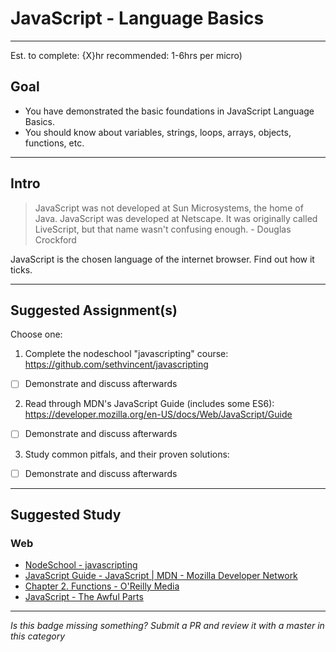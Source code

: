 # JavaScript - Language Basics

-----

Est. to complete: {X}hr recommended: 1-6hrs per micro)

## Goal
- You have demonstrated the basic foundations in JavaScript Language Basics.
- You should know about variables, strings, loops, arrays, objects, functions, etc.


-----

## Intro

>JavaScript was not developed at Sun Microsystems, the home of Java. JavaScript was developed at Netscape. It was originally called LiveScript, but that name wasn't confusing enough. - Douglas Crockford

JavaScript is the chosen language of the internet browser. Find out how it ticks.

-----


## Suggested Assignment(s)
Choose one:

1) Complete the nodeschool "javascripting" course: https://github.com/sethvincent/javascripting
  - [ ] Demonstrate and discuss afterwards

2) Read through MDN's JavaScript Guide (includes some ES6): https://developer.mozilla.org/en-US/docs/Web/JavaScript/Guide
  - [ ] Demonstrate and discuss afterwards
  
3) Study common pitfals, and their proven solutions:
  - [ ] Demonstrate and discuss afterwards


-----


## Suggested Study

### Web
- [NodeSchool - javascripting](https://github.com/sethvincent/javascripting)
- [JavaScript Guide - JavaScript | MDN - Mozilla Developer Network](https://developer.mozilla.org/en-US/docs/Web/JavaScript/Guide)
- [Chapter 2. Functions - O&#39;Reilly Media](http://chimera.labs.oreilly.com/books/1234000000262/ch02.html)
- [JavaScript - The Awful Parts](http://archive.oreilly.com/pub/a/javascript/excerpts/javascript-good-parts/awful-parts.html)


-----

  *Is this badge missing something? Submit a PR and review it with a master in this category*
